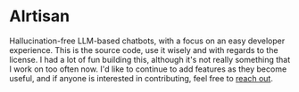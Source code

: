 # AIrtisan

Hallucination-free LLM-based chatbots, with a focus on an easy developer experience. This is the source code, use it wisely and with regards to the license. I had a lot of fun building this, although it's not really something that I work on too often now. I'd like to continue to add features as they become useful, and if anyone is interested in contributing, feel free to [reach out](mailto:aidantilgner02@gmail.com).

